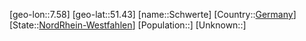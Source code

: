 ﻿---
location: [51.43,7.58]
type: City
tags:
- geo/City


SpocWebEntityId: 34115
isDeleted: false
confidential: public

---
[geo-lon::7.58]
[geo-lat::51.43]
[name::Schwerte]
[Country::[Germany](geo/Continent/Europe/Germany.md)]
[State::[NordRhein-Westfahlen](NordRhein-Westfahlen)]
[Population::]
[Unknown::]

